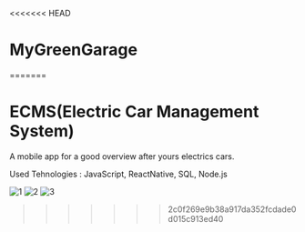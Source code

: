 <<<<<<< HEAD
# MyGreenGarage
=======
# ECMS(Electric Car Management System)

A mobile app for a good overview after yours electrics cars.


Used Tehnologies : JavaScript, ReactNative, SQL, Node.js


![1](https://user-images.githubusercontent.com/84533049/155948949-2223ebb8-26ca-468a-add3-cf88f7838c03.png)
![2](https://user-images.githubusercontent.com/84533049/155948954-6121b027-9083-487d-89a9-aaee5ec71cd8.png)
![3](https://user-images.githubusercontent.com/84533049/155948960-09a77a4c-88ae-4fe0-91a9-134193134950.png)
>>>>>>> 2c0f269e9b38a917da352fcdade0d015c913ed40

